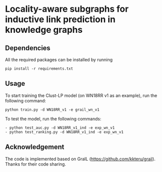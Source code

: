 # Locality-aware subgraphs for inductive link prediction in knowledge graphs

## Dependencies
All the required packages can be installed by running
```
pip install -r requirements.txt
```
## Usage
To start training the Clust-LP model (on WN18RR v1 as an example), run the following command:
```
python train.py -d WN18RR_v1 -e grail_wn_v1
```

To test the model, run the following commands:
```
- python test_auc.py -d WN18RR_v1_ind -e exp_wn_v1
- python test_ranking.py -d WN18RR_v1_ind -e exp_wn_v1
```

## Acknowledgement
The code is implemented based on GraIL (https://github.com/kkteru/grail). Thanks for their code sharing.
